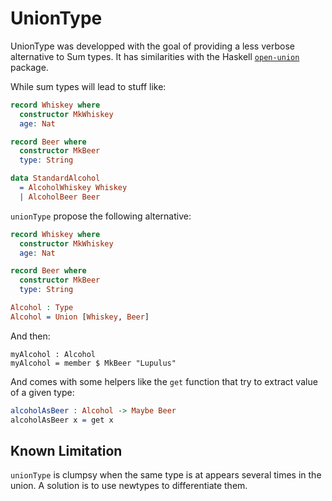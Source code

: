 # UnionType

UnionType was developped with the goal of providing a less verbose alternative
to Sum types. It has similarities with the Haskell
[`open-union`](https://hackage.haskell.org/package/open-union) package.

While sum types will lead to stuff like:

```idris
record Whiskey where
  constructor MkWhiskey
  age: Nat

record Beer where
  constructor MkBeer
  type: String

data StandardAlcohol
  = AlcoholWhiskey Whiskey
  | AlcoholBeer Beer
```

`unionType` propose the following alternative:

```idris
record Whiskey where
  constructor MkWhiskey
  age: Nat

record Beer where
  constructor MkBeer
  type: String

Alcohol : Type
Alcohol = Union [Whiskey, Beer]
```

And then:

```
myAlcohol : Alcohol
myAlcohol = member $ MkBeer "Lupulus"
```

And comes with some helpers like the `get` function that try to extract value
of a given type:

```idris
alcoholAsBeer : Alcohol -> Maybe Beer
alcoholAsBeer x = get x
```

## Known Limitation

`unionType` is clumpsy when the same type is at appears several times in the
union. A solution is to use newtypes to differentiate them.
